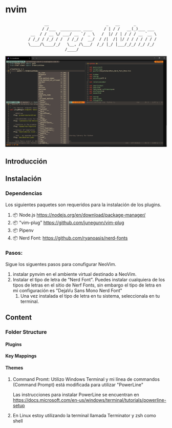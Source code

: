 # nvim

                     __                         _   __      _
                    / /___  _________ ____     / | / /   __(_)___ ___
               __  / / __ \/ ___/ __ `/ _ \   /  |/ / | / / / __ `__ \
              / /_/ / /_/ / /  / /_/ /  __/  / /|  /| |/ / / / / / / /
              \____/\____/_/   \__, /\___/  /_/ |_/ |___/_/_/ /_/ /_/
                              /____/

![Jorge's Nvim pic](./images/jorge_vim.jpg)

## Introducción

## Instalación

### Dependencias

Los siguientes paquetes son requeridos para la instalación de los plugins.

1. 📦 Node.js https://nodejs.org/en/download/package-manager/
2. 📦 "vim-plug" https://github.com/junegunn/vim-plug
3. 📦 Pipenv
4. 📦 Nerd Font: https://github.com/ryanoasis/nerd-fonts

### Pasos:

Sigue los siguentes pasos para conufigurar NeoVim.

1. instalar pynvim en el ambiente virtual destinado a NeoVim.
2. Instalar el tipo de letra de "Nerd Font". Puedes instalar cualquiera de los tipos de letras en el sitio de Nerf Fonts, sin embargo el tipo de letra en mi configuración es "DejaVu Sans Mono Nerd Font"
    1. Una vez instalada el tipo de letra en tu sistema, seleccionala en tu terminal.

## Content

### Folder Structure

#### Plugins

#### Key Mappings

#### Themes

1. Command Promt:
   Utilizo Windows Terminal y mi línea de commandos (Command Prompt) está modificada para utilizar "PowerLine"

    Las instrucciones para instalar PowerLine se encuentran en https://docs.microsoft.com/en-us/windows/terminal/tutorials/powerline-setup

2. En Linux estoy utilizando la terminal llamada Terminator y zsh como shell
